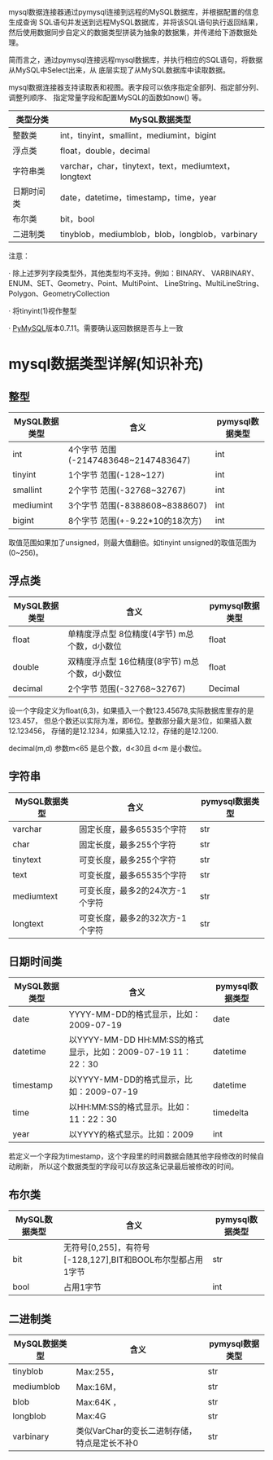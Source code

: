 mysql数据连接器通过pymysql连接到远程的MySQL数据库，并根据配置的信息生成查询
SQL语句并发送到远程MySQL数据库，并将该SQL语句执行返回结果，
然后使用数据同步自定义的数据类型拼装为抽象的数据集，并传递给下游数据处理。


简而言之，通过pymysql连接远程mysql数据库，并执行相应的SQL语句，将数据从MySQL中Select出来，从
底层实现了从MySQL数据库中读取数据。

mysql数据连接器支持读取表和视图。表字段可以依序指定全部列、指定部分列、调整列顺序、
指定常量字段和配置MySQL的函数如now() 等。



类型分类| MySQL数据类型
---|---
整数类| int，tinyint，smallint，mediumint，bigint
浮点类|float，double，decimal
字符串类|varchar，char，tinytext，text，mediumtext，longtext
日期时间类|date，datetime，timestamp，time，year
布尔类|bit，bool
二进制类|tinyblob，mediumblob，blob，longblob，varbinary


注意：

· 除上述罗列字段类型外，其他类型均不支持。例如：BINARY、
    VARBINARY、ENUM、SET、Geometry、Point、MultiPoint、
    LineString、MultiLineString、Polygon、GeometryCollection

· 将tinyint(1)视作整型

· [PyMySQL](https://pymysql.readthedocs.io/en/latest/user/resources.html)版本0.7.11。需要确认返回数据是否与上一致







# mysql数据类型详解(知识补充)

## 整型

MySQL数据类型| 含义| pymysql数据类型
---|---|---
int| 4个字节  范围(-2147483648~2147483647) | int
tinyint|1个字节  范围(-128~127)| int
smallint|2个字节  范围(-32768~32767)| int
mediumint|3个字节  范围(-8388608~8388607)| int
bigint|8个字节  范围(+-9.22*10的18次方)| int

取值范围如果加了unsigned，则最大值翻倍。如tinyint unsigned的取值范围为(0~256)。

## 浮点类

MySQL数据类型| 含义| pymysql数据类型
---|---|---
float| 单精度浮点型    8位精度(4字节)     m总个数，d小数位 | float
double|双精度浮点型    16位精度(8字节)    m总个数，d小数位 | float
decimal|2个字节  范围(-32768~32767) | Decimal

设一个字段定义为float(6,3)，如果插入一个数123.45678,实际数据库里存的是123.457，
但总个数还以实际为准，即6位。整数部分最大是3位，如果插入数12.123456，
存储的是12.1234，如果插入12.12，存储的是12.1200.

decimal(m,d) 参数m<65 是总个数，d<30且 d<m 是小数位。

## 字符串

MySQL数据类型| 含义| pymysql数据类型
---|---|---
varchar| 固定长度，最多65535个字符 | str
char|固定长度，最多255个字符 | str
tinytext|可变长度，最多255个字符 | str
text|可变长度，最多65535个字符 | str
mediumtext|可变长度，最多2的24次方-1个字符 | str
longtext|可变长度，最多2的32次方-1个字符 | str


## 日期时间类

MySQL数据类型| 含义| pymysql数据类型
---|---|---
date| YYYY-MM-DD的格式显示，比如：2009-07-19 | date
datetime|以YYYY-MM-DD HH:MM:SS的格式显示，比如：2009-07-19 11：22：30 | datetime
timestamp|以YYYY-MM-DD的格式显示，比如：2009-07-19 | datetime
time|以HH:MM:SS的格式显示。比如：11：22：30 | timedelta
year|以YYYY的格式显示。比如：2009 | int

若定义一个字段为timestamp，这个字段里的时间数据会随其他字段修改的时候自动刷新，
所以这个数据类型的字段可以存放这条记录最后被修改的时间。


## 布尔类

MySQL数据类型| 含义| pymysql数据类型
---|---|---
bit| 无符号[0,255]，有符号[-128,127],BIT和BOOL布尔型都占用1字节 | str
bool|占用1字节 | int

## 二进制类

MySQL数据类型| 含义| pymysql数据类型
---|---|---
tinyblob| Max:255， |str
mediumblob|Max:16M，|str
blob|Max:64K ， |str
longblob|Max:4G|str
varbinary|类似VarChar的变长二进制存储，特点是定长不补0|str
